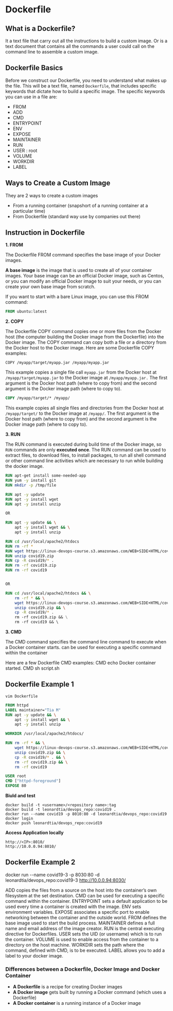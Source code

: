 # Dockerfile

## What is a Dockerfile?
It a text file that carry out all the instructions to build a custom image. Or is a text document that contains all the commands a user could call on the command line to assemble a custom image. 

## Dockerfile Basics
Before we construct our Dockerfile, you need to understand what makes up the file. This will be a text file, named `Dockerfile`, that includes specific keywords that dictate how to build a specific image. The specific keywords you can use in a file are:
- FROM
- ADD 
- CMD 
- ENTRYPOINT 
- ENV 
- EXPOSE 
- MAINTAINER
- RUN 
- USER : root
- VOLUME 
- WORKDIR 
- LABEL

## Ways to Create a Custom Image
They are 2 ways to create a custom images
- From a running container (snapshort of a running container at a particular time)
- From Dockerfile (standard way use by companies out there)

## Instruction in Dockerfile
**1. FROM**

The Dockerfile FROM command specifies the base image of your Docker images.

**A base image** is the image that is used to create all of your container images. Your base image can be an official Docker image, such as Centos, or you can modify an official Docker image to suit your needs, or you can create your own base image from scratch.

If you want to start with a bare Linux image, you can use this FROM command:
```Dockerfile
FROM ubuntu:latest
```

**2. COPY**

The Dockerfile COPY command copies one or more files from the Docker host (the computer building the Docker image from the Dockerfile) into the Docker image. The COPY command can copy both a file or a directory from the Docker host to the Docker image. Here are some Dockerfile COPY examples:
```
COPY /myapp/target/myapp.jar /myapp/myapp.jar
```
This example copies a single file call `myapp.jar` from the Docker host at `/myapp/target/myapp.jar` to the Docker image at `/myapp/myapp.jar.` The first argument is the Docker host path (where to copy from) and the second argument is the Docker image path (where to copy to).


```Dockerfile
COPY /myapp/target/* /myapp/
```
This example copies all single files and directories from the Docker host at `/myapp/target/` to the Docker image at `/myapp/`. The first argument is the Docker host path (where to copy from) and the second argument is the Docker image path (where to copy to).



**3. RUN**

The RUN command is executed during build time of the Docker image, so `RUN` commands are only **executed once**. The RUN command can be used to extract files, to download files, to install packages, to run all shell command or other command line activities which are necessary to run while building the docker image.

```Dockerfile
RUN apt-get install some-needed-app
RUN yum -y install git
RUN mkdir -p /tmp/file
```

```Dockerfile
RUN apt -y update
RUN apt -y install wget
RUN apt -y install unzip

OR

RUN apt -y update && \
    apt -y install wget && \
    apt -y install unzip
```

```Dockerfile
RUN cd /usr/local/apache2/htdocs
RUN rm -rf * 
RUN wget https://linux-devops-course.s3.amazonaws.com/WEB+SIDE+HTML/covid19.zip 
RUN unzip covid19.zip 
RUN cp -R covid19/* . 
RUN rm -rf covid19.zip 
RUN rm -rf covid19


OR 

RUN cd /usr/local/apache2/htdocs && \
    rm -rf * && \
    wget https://linux-devops-course.s3.amazonaws.com/WEB+SIDE+HTML/covid19.zip && \
    unzip covid19.zip && \
    cp -R covid19/* .
    rm -rf covid19.zip && \
    rm -rf covid19 && \ 
```







**3. CMD**

The CMD command specifies the command line command to execute when a Docker container starts. can be used for executing a specific command within the container


Here are a few Dockerfile CMD examples:
CMD echo Docker container started.
CMD sh script.sh


## Dockerfile Example 1
```
vim Dockerfile
```
```Dockerfile
FROM httpd
LABEL maintainer="Tia M"
RUN apt -y update && \
    apt -y install wget && \
    apt -y install unzip

WORKDIR /usr/local/apache2/htdocs/

RUN rm -rf * && \
    wget https://linux-devops-course.s3.amazonaws.com/WEB+SIDE+HTML/covid19.zip && \
    unzip covid19.zip && \
    cp -R covid19/* . && \
    rm -rf covid19.zip && \
    rm -rf covid19

USER root
CMD ["httpd-foreground"]
EXPOSE 80
```

**Biuld and test**
```
docker build -t <username>/<repository name>:tag
docker build -t leonardtia/devops_repo:covid19 .
docker run --name covid19 -p 8010:80 -d leonardtia/devops_repo:covid19 
docker login
docker push leonardtia/devops_repo:covid19
```

**Access Application locally**
```
http://<IP>:8010/
http://10.0.0.94:8010/
```

## Dockerfile Example 2

docker run --name covid19-3 -p 8030:80 -d leonardtia/devops_repo:covid19-3 
http://10.0.0.94:8030/












ADD copies the files from a source on the host into the container’s own filesystem at the set destination.
CMD can be used for executing a specific command within the container.
ENTRYPOINT sets a default application to be used every time a container is created with the image.
ENV sets environment variables.
EXPOSE associates a specific port to enable networking between the container and the outside world.
FROM defines the base image used to start the build process.
MAINTAINER defines a full name and email address of the image creator.
RUN is the central executing directive for Dockerfiles.
USER sets the UID (or username) which is to run the container.
VOLUME is used to enable access from the container to a directory on the host machine.
WORKDIR sets the path where the command, defined with CMD, is to be executed.
LABEL allows you to add a label to your docker image.


### Differences between a Dockerfile, Docker Image and Docker Container
- **A Dockerfile** is a recipe for creating Docker images
- **A Docker image** gets built by running a Docker command (which uses a Dockerfile)
- **A Docker container** is a running instance of a Docker image